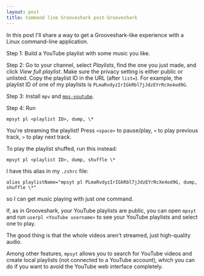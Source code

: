 ```yaml
---
layout: post
title: Command line Grooveshark post-Grooveshark
---
```


In this post I'll share a way to get a Grooveshark-like experience with
a Linux command-line application.

Step 1: Build a YouTube playlist with some music you like.

Step 2: Go to your channel, select _Playlists_, find the one you just made,
and click _View full playlist_.
Make sure the privacy setting is either public or unlisted.
Copy the playlist ID in the URL (after `list=`).
For example, the playlist ID of one of my playlists is
`PLmaRvdyzIrIGkRbl7jJdzEYrRcXe4od9G`.

Step 3: Install `mpv` and [`mps-youtube`](`https://github.com/mps-youtube/mps-youtube`).

Step 4: Run

    mpsyt pl <playlist ID>, dump, \*

You're streaming the playlist!
Press `<space>` to pause/play, `<` to play previous track, `>` to play next
track.


To play the playlist shuffed, run this instead:

    mpsyt pl <playlist ID>, dump, shuffle \*

I have this alias in my `.zshrc` file:

    alias playlistName="mpsyt pl PLmaRvdyzIrIGkRbl7jJdzEYrRcXe4od9G, dump, shuffle \*"

so I can get music playing with just one command.

If, as in Grooveshark, your YouTube playlists are public, you can open
`mpsyt` and run `userpl <YouTube username>` to see your YouTube playlists
and select one to play.

The good thing is that the whole videos aren't streamed, just high-quality
audio.

Among other features, `mpsyt` allows you to search for YouTube videos and
create local playlists (not connected to a YouTube account), which you can do
if you want to avoid the YouTube web interface completely.

